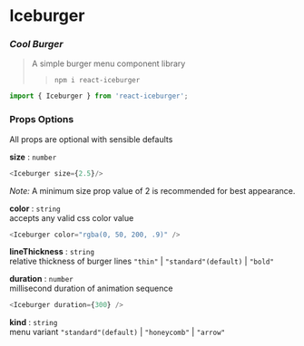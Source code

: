 # Iceburger

### _Cool Burger_

> A simple burger menu component library
>> `npm i react-iceburger`
```js
import { Iceburger } from 'react-iceburger';
```
### Props Options
All props are optional with sensible defaults

__size__ : `number`  
```js
<Iceburger size={2.5}/>
```
_Note:_ A minimum size prop value of 2 is recommended for best appearance.

__color__ : `string`   
accepts any valid css color value
```js
<Iceburger color="rgba(0, 50, 200, .9)" />
```

__lineThickness__ : `string`   
relative thickness of burger lines
`"thin"` | `"standard"(default)` | `"bold"`


__duration__ : `number`   
millisecond duration of animation sequence 
```js
<Iceburger duration={300} />
```

__kind__ : `string`  
menu variant
`"standard"(default)` | `"honeycomb"` | `"arrow"`
